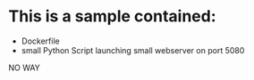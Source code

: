 # This is a sample contained:
- Dockerfile
- small Python Script launching small webserver on port 5080 


NO WAY

